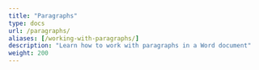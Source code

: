```yaml
---
title: "Paragraphs"
type: docs
url: /paragraphs/
aliases: [/working-with-paragraphs/]
description: "Learn how to work with paragraphs in a Word document"
weight: 200
---
```


